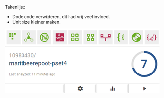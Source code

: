 Takenlijst:
- Dode code verwijderen, dit had vrij veel invloed.
- Unit size kleiner maken.


![screenshot](/doc/bettercode.png)